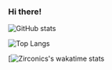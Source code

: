 ### Hi there!

![GitHub stats](https://github-readme-stats.vercel.app/api?username=Zirconics&show_icons=true&theme=chartreuse-dark&count_private=true)

![Top Langs](https://github-readme-stats.vercel.app/api/top-langs/?username=Zirconics&theme=chartreuse-dark&langs_count=10&layout=compact)

[![Zirconics's wakatime stats](https://github-readme-stats.vercel.app/api/wakatime?username=Zirconics&theme=chartreuse-dark)
